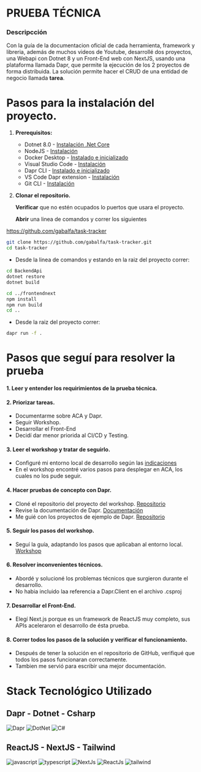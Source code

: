 # PRUEBA TÉCNICA

### Descripcción
Con la guía de la documentacion oficial de cada herramienta, framework y libreria, además de muchos videos de Youtube, desarrollé dos proyectos, una Webapi con Dotnet 8 y un Front-End web con NextJS, usando una plataforma llamada Dapr, que permite la ejecución de los 2 proyectos de forma distribuida.
La solución permite hacer el CRUD de una entidad de negocio llamada **tarea**.

# Pasos para la instalación del proyecto.

1. **Prerequisitos:**
   - Dotnet 8.0 - [Instalación .Net Core](https://dotnet.microsoft.com/download)
   - NodeJS - [Instalación](https://nodejs.org/en/download)
   - Docker Desktop - [Instalado e inicializado](https://www.docker.com/products/docker-desktop/)
   - Visual Studio Code - [Instalación](https://code.visualstudio.com/download)
   - Dapr CLI - [Instalado e inicializado](https://github.com/dapr/cli)
   - VS Code Dapr extension - [Instalación](https://marketplace.visualstudio.com/items?itemName=ms-azuretools.vscode-dapr)
   - Git CLI - [Instalación](https://git-scm.com/downloads)
2. **Clonar el repositorio.**

   **Verificar** que no estén ocupados lo puertos que usara el proyecto.

   **Abrir** una linea de comandos y correr los siguientes

https://github.com/gabalfa/task-tracker

```bash
git clone https://github.com/gabalfa/task-tracker.git
cd task-tracker
```

- Desde la linea de comandos y estando en la raiz del proyecto correr:

```bash
cd BackendApi
dotnet restore
dotnet build
```

```bash
cd ../frontendnext
npm install
npm run build
cd ..
```

- Desde la raiz del proyecto correr:

```bash
dapr run -f .
```

# Pasos que seguí para resolver la prueba

#### 1. Leer y entender los requirimientos de la prueba técnica.

#### 2. Priorizar tareas.

- Documentarme sobre ACA y Dapr.
- Seguir Workshop.
- Desarrollar el Front-End
- Decidí dar menor priorida al CI/CD y Testing.

#### 3. Leer el workshop y tratar de seguirlo.

- Configuré mi entorno local de desarrollo según las [indicaciones](https://azure.github.io/aca-dotnet-workshop/aca/00-workshop-intro/4-prerequisites/)
- En el workshop encontré varios pasos para desplegar en ACA, los cuales no los pude seguir.

#### 4. Hacer pruebas de concepto con Dapr.

- Cloné el repositorio del proyecto del workshop. [Repositorio](https://github.com/Azure/aca-dotnet-workshop.git)
- Revise la documentación de Dapr. [Documentación](https://docs.dapr.io/getting-started/)
- Me guié con los proyectos de ejemplo de Dapr. [Repositorio](https://github.com/dapr/quickstarts.git)

#### 5. Seguir los pasos del workshop.

- Seguí la guía, adaptando los pasos que aplicaban al entorno local. [Workshop](https://azure.github.io/aca-dotnet-workshop/)

#### 6. Resolver inconvenientes técnicos.

- Abordé y solucioné los problemas técnicos que surgieron durante el desarrollo.
- No habia incluido laa referencia a Dapr.Client en el archivo .csproj

#### 7. Desarrollar el Front-End.

- Elegí Next.js porque es un framework de ReactJS muy completo, sus APIs aceleraron el desarrollo de ésta prueba.

#### 8. Correr todos los pasos de la solución y verificar el funcionamiento.

- Después de tener la solución en el repositorio de GitHub, verifiqué que todos los pasos funcionaran correctamente.
- Tambien me servió para escribir una mejor documentación.

# Stack Tecnológico Utilizado

## Dapr - Dotnet - Csharp

![Dapr](https://dapr.io/images/dapr.svg)
![DotNet](https://img.icons8.com/color/100/net-framework.png)
![C#](https://img.icons8.com/ios-filled/100/c-sharp-logo.png)

## ReactJS - NextJS - Tailwind

![javascript](https://img.icons8.com/color/100/javascript--v1.png)
![typescript](https://img.icons8.com/fluency/100/typescript--v1.png)
![NextJs](https://img.icons8.com/color/100/nextjs.png)
![ReactJs](https://img.icons8.com/officel/100/react.png)
![tailwind](https://img.icons8.com/color/100/tailwind_css.png)
